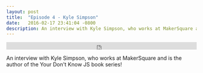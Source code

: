 ```yaml
---
layout: post
title:  "Episode 4 - Kyle Simpson"
date:   2016-02-17 23:41:04 -0800
description: An interview with Kyle Simpson, who works at MakerSquare and is the author of the Your Don't Know JS book series!
---
```


<iframe width="100%" height="20" scrolling="no" frameborder="no" src="https://w.soundcloud.com/player/?url=https%3A//api.soundcloud.com/tracks/257914343&amp;color=ff5500&amp;inverse=false&amp;auto_play=false&amp;show_user=true"></iframe>

An interview with Kyle Simpson, who works at MakerSquare and is the author of the Your Don't Know JS book series!